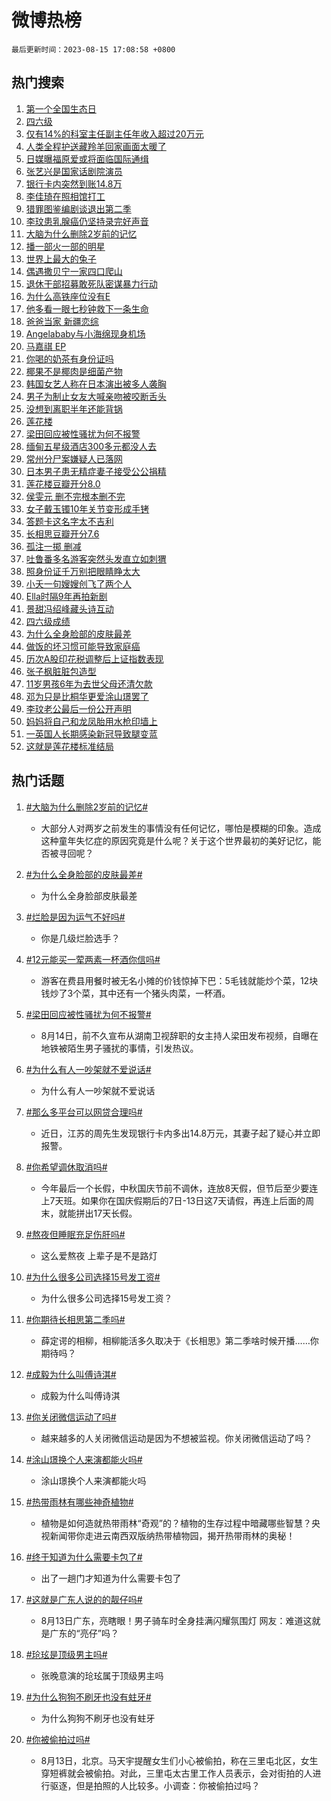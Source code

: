 # 微博热榜

`最后更新时间：2023-08-15 17:08:58 +0800`

## 热门搜索

1. [第一个全国生态日](https://m.weibo.cn/search?containerid=100103type%3D1%26t%3D10%26q%3D%23%E7%AC%AC%E4%B8%80%E4%B8%AA%E5%85%A8%E5%9B%BD%E7%94%9F%E6%80%81%E6%97%A5%23&stream_entry_id=51&isnewpage=1&extparam=seat%3D1%26c_type%3D51%26stream_entry_id%3D51%26pos%3D0%26dgr%3D0%26cate%3D10103%26filter_type%3Drealtimehot%26display_time%3D1692090536%26pre_seqid%3D1692090536756018437205&luicode=10000011&lfid=106003type%253D25%2526t%253D3%2526disable_hot%253D1%2526filter_type%253Drealtimehot)
1. [四六级](https://m.weibo.cn/search?containerid=100103type%3D1%26t%3D10%26q%3D%E5%9B%9B%E5%85%AD%E7%BA%A7&stream_entry_id=31&isnewpage=1&extparam=seat%3D1%26q%3D%25E5%259B%259B%25E5%2585%25AD%25E7%25BA%25A7%26stream_entry_id%3D31%26dgr%3D0%26realpos%3D1%26c_type%3D31%26band_rank%3D1%26filter_type%3Drealtimehot%26flag%3D2%26cate%3D5001%26pos%3D0%26lcate%3D5001%26display_time%3D1692090536%26pre_seqid%3D1692090536756018437205&luicode=10000011&lfid=106003type%253D25%2526t%253D3%2526disable_hot%253D1%2526filter_type%253Drealtimehot)
1. [仅有14%的科室主任副主任年收入超过20万元](https://m.weibo.cn/search?containerid=100103type%3D1%26t%3D10%26q%3D%23%E4%BB%85%E6%9C%8914%25%E7%9A%84%E7%A7%91%E5%AE%A4%E4%B8%BB%E4%BB%BB%E5%89%AF%E4%B8%BB%E4%BB%BB%E5%B9%B4%E6%94%B6%E5%85%A5%E8%B6%85%E8%BF%8720%E4%B8%87%E5%85%83%23&stream_entry_id=31&isnewpage=1&extparam=seat%3D1%26q%3D%2523%25E4%25BB%2585%25E6%259C%258914%2525%25E7%259A%2584%25E7%25A7%2591%25E5%25AE%25A4%25E4%25B8%25BB%25E4%25BB%25BB%25E5%2589%25AF%25E4%25B8%25BB%25E4%25BB%25BB%25E5%25B9%25B4%25E6%2594%25B6%25E5%2585%25A5%25E8%25B6%2585%25E8%25BF%258720%25E4%25B8%2587%25E5%2585%2583%2523%26stream_entry_id%3D31%26dgr%3D0%26realpos%3D2%26c_type%3D31%26band_rank%3D2%26filter_type%3Drealtimehot%26flag%3D1%26cate%3D5001%26pos%3D1%26lcate%3D5001%26display_time%3D1692090536%26pre_seqid%3D1692090536756018437205&luicode=10000011&lfid=106003type%253D25%2526t%253D3%2526disable_hot%253D1%2526filter_type%253Drealtimehot)
1. [人类全程护送藏羚羊回家画面太暖了](https://m.weibo.cn/search?containerid=100103type%3D1%26t%3D10%26q%3D%23%E4%BA%BA%E7%B1%BB%E5%85%A8%E7%A8%8B%E6%8A%A4%E9%80%81%E8%97%8F%E7%BE%9A%E7%BE%8A%E5%9B%9E%E5%AE%B6%E7%94%BB%E9%9D%A2%E5%A4%AA%E6%9A%96%E4%BA%86%23&stream_entry_id=31&isnewpage=1&extparam=seat%3D1%26q%3D%2523%25E4%25BA%25BA%25E7%25B1%25BB%25E5%2585%25A8%25E7%25A8%258B%25E6%258A%25A4%25E9%2580%2581%25E8%2597%258F%25E7%25BE%259A%25E7%25BE%258A%25E5%259B%259E%25E5%25AE%25B6%25E7%2594%25BB%25E9%259D%25A2%25E5%25A4%25AA%25E6%259A%2596%25E4%25BA%2586%2523%26stream_entry_id%3D31%26dgr%3D0%26realpos%3D3%26c_type%3D31%26band_rank%3D3%26filter_type%3Drealtimehot%26flag%3D1%26cate%3D5001%26pos%3D2%26lcate%3D5001%26display_time%3D1692090536%26pre_seqid%3D1692090536756018437205&luicode=10000011&lfid=106003type%253D25%2526t%253D3%2526disable_hot%253D1%2526filter_type%253Drealtimehot)
1. [日媒曝福原爱或将面临国际通缉](https://m.weibo.cn/search?containerid=100103type%3D1%26t%3D10%26q%3D%23%E6%97%A5%E5%AA%92%E6%9B%9D%E7%A6%8F%E5%8E%9F%E7%88%B1%E6%88%96%E5%B0%86%E9%9D%A2%E4%B8%B4%E5%9B%BD%E9%99%85%E9%80%9A%E7%BC%89%23&stream_entry_id=31&isnewpage=1&extparam=seat%3D1%26q%3D%2523%25E6%2597%25A5%25E5%25AA%2592%25E6%259B%259D%25E7%25A6%258F%25E5%258E%259F%25E7%2588%25B1%25E6%2588%2596%25E5%25B0%2586%25E9%259D%25A2%25E4%25B8%25B4%25E5%259B%25BD%25E9%2599%2585%25E9%2580%259A%25E7%25BC%2589%2523%26stream_entry_id%3D31%26dgr%3D0%26realpos%3D4%26c_type%3D31%26band_rank%3D4%26filter_type%3Drealtimehot%26flag%3D1%26cate%3D5001%26pos%3D3%26lcate%3D5001%26display_time%3D1692090536%26pre_seqid%3D1692090536756018437205&luicode=10000011&lfid=106003type%253D25%2526t%253D3%2526disable_hot%253D1%2526filter_type%253Drealtimehot)
1. [张艺兴是国家话剧院演员](https://m.weibo.cn/search?containerid=100103type%3D1%26t%3D10%26q%3D%23%E5%BC%A0%E8%89%BA%E5%85%B4%E6%98%AF%E5%9B%BD%E5%AE%B6%E8%AF%9D%E5%89%A7%E9%99%A2%E6%BC%94%E5%91%98%23&stream_entry_id=31&isnewpage=1&extparam=seat%3D1%26q%3D%2523%25E5%25BC%25A0%25E8%2589%25BA%25E5%2585%25B4%25E6%2598%25AF%25E5%259B%25BD%25E5%25AE%25B6%25E8%25AF%259D%25E5%2589%25A7%25E9%2599%25A2%25E6%25BC%2594%25E5%2591%2598%2523%26stream_entry_id%3D31%26dgr%3D0%26realpos%3D5%26c_type%3D31%26band_rank%3D5%26filter_type%3Drealtimehot%26flag%3D2%26cate%3D5001%26pos%3D4%26lcate%3D5001%26display_time%3D1692090536%26pre_seqid%3D1692090536756018437205&luicode=10000011&lfid=106003type%253D25%2526t%253D3%2526disable_hot%253D1%2526filter_type%253Drealtimehot)
1. [银行卡内突然到账14.8万](https://m.weibo.cn/search?containerid=100103type%3D1%26t%3D10%26q%3D%23%E9%93%B6%E8%A1%8C%E5%8D%A1%E5%86%85%E7%AA%81%E7%84%B6%E5%88%B0%E8%B4%A614.8%E4%B8%87%23&stream_entry_id=31&isnewpage=1&extparam=seat%3D1%26q%3D%2523%25E9%2593%25B6%25E8%25A1%258C%25E5%258D%25A1%25E5%2586%2585%25E7%25AA%2581%25E7%2584%25B6%25E5%2588%25B0%25E8%25B4%25A614.8%25E4%25B8%2587%2523%26stream_entry_id%3D31%26dgr%3D0%26realpos%3D6%26c_type%3D31%26band_rank%3D6%26filter_type%3Drealtimehot%26flag%3D2%26cate%3D5001%26pos%3D5%26lcate%3D5001%26display_time%3D1692090536%26pre_seqid%3D1692090536756018437205&luicode=10000011&lfid=106003type%253D25%2526t%253D3%2526disable_hot%253D1%2526filter_type%253Drealtimehot)
1. [李佳琦在照相馆打工](https://m.weibo.cn/search?containerid=100103type%3D1%26t%3D10%26q%3D%23%E6%9D%8E%E4%BD%B3%E7%90%A6%E5%9C%A8%E7%85%A7%E7%9B%B8%E9%A6%86%E6%89%93%E5%B7%A5%23&stream_entry_id=31&isnewpage=1&extparam=seat%3D1%26q%3D%2523%25E6%259D%258E%25E4%25BD%25B3%25E7%2590%25A6%25E5%259C%25A8%25E7%2585%25A7%25E7%259B%25B8%25E9%25A6%2586%25E6%2589%2593%25E5%25B7%25A5%2523%26dgr%3D0%26adid%3D199489%26band_rank%3D7%26filter_type%3Drealtimehot%26topic_ad%3D1%26is_ad_pos%3D1%26stream_entry_id%3D31%26pos%3D6%26lcate%3D5001%26cate%3D5001%26c_type%3D31%26display_time%3D1692090536%26pre_seqid%3D1692090536756018437205&luicode=10000011&lfid=106003type%253D25%2526t%253D3%2526disable_hot%253D1%2526filter_type%253Drealtimehot)
1. [猎罪图鉴编剧谈退出第二季](https://m.weibo.cn/search?containerid=100103type%3D1%26t%3D10%26q%3D%23%E7%8C%8E%E7%BD%AA%E5%9B%BE%E9%89%B4%E7%BC%96%E5%89%A7%E8%B0%88%E9%80%80%E5%87%BA%E7%AC%AC%E4%BA%8C%E5%AD%A3%23&stream_entry_id=31&isnewpage=1&extparam=seat%3D1%26q%3D%2523%25E7%258C%258E%25E7%25BD%25AA%25E5%259B%25BE%25E9%2589%25B4%25E7%25BC%2596%25E5%2589%25A7%25E8%25B0%2588%25E9%2580%2580%25E5%2587%25BA%25E7%25AC%25AC%25E4%25BA%258C%25E5%25AD%25A3%2523%26stream_entry_id%3D31%26dgr%3D0%26realpos%3D7%26c_type%3D31%26band_rank%3D7%26filter_type%3Drealtimehot%26flag%3D1%26cate%3D5001%26pos%3D7%26lcate%3D5001%26display_time%3D1692090536%26pre_seqid%3D1692090536756018437205&luicode=10000011&lfid=106003type%253D25%2526t%253D3%2526disable_hot%253D1%2526filter_type%253Drealtimehot)
1. [李玟患乳腺癌仍坚持录完好声音](https://m.weibo.cn/search?containerid=100103type%3D1%26t%3D10%26q%3D%23%E6%9D%8E%E7%8E%9F%E6%82%A3%E4%B9%B3%E8%85%BA%E7%99%8C%E4%BB%8D%E5%9D%9A%E6%8C%81%E5%BD%95%E5%AE%8C%E5%A5%BD%E5%A3%B0%E9%9F%B3%23&stream_entry_id=31&isnewpage=1&extparam=seat%3D1%26q%3D%2523%25E6%259D%258E%25E7%258E%259F%25E6%2582%25A3%25E4%25B9%25B3%25E8%2585%25BA%25E7%2599%258C%25E4%25BB%258D%25E5%259D%259A%25E6%258C%2581%25E5%25BD%2595%25E5%25AE%258C%25E5%25A5%25BD%25E5%25A3%25B0%25E9%259F%25B3%2523%26stream_entry_id%3D31%26dgr%3D0%26realpos%3D8%26c_type%3D31%26band_rank%3D8%26filter_type%3Drealtimehot%26flag%3D2%26cate%3D5001%26pos%3D8%26lcate%3D5001%26display_time%3D1692090536%26pre_seqid%3D1692090536756018437205&luicode=10000011&lfid=106003type%253D25%2526t%253D3%2526disable_hot%253D1%2526filter_type%253Drealtimehot)
1. [大脑为什么删除2岁前的记忆](https://m.weibo.cn/search?containerid=100103type%3D1%26t%3D10%26q%3D%23%E5%A4%A7%E8%84%91%E4%B8%BA%E4%BB%80%E4%B9%88%E5%88%A0%E9%99%A42%E5%B2%81%E5%89%8D%E7%9A%84%E8%AE%B0%E5%BF%86%23&stream_entry_id=31&isnewpage=1&extparam=seat%3D1%26q%3D%2523%25E5%25A4%25A7%25E8%2584%2591%25E4%25B8%25BA%25E4%25BB%2580%25E4%25B9%2588%25E5%2588%25A0%25E9%2599%25A42%25E5%25B2%2581%25E5%2589%258D%25E7%259A%2584%25E8%25AE%25B0%25E5%25BF%2586%2523%26stream_entry_id%3D31%26dgr%3D0%26realpos%3D9%26c_type%3D31%26band_rank%3D9%26filter_type%3Drealtimehot%26flag%3D16%26cate%3D5001%26pos%3D9%26lcate%3D5001%26display_time%3D1692090536%26pre_seqid%3D1692090536756018437205&luicode=10000011&lfid=106003type%253D25%2526t%253D3%2526disable_hot%253D1%2526filter_type%253Drealtimehot)
1. [播一部火一部的明星](https://m.weibo.cn/search?containerid=100103type%3D1%26t%3D10%26q%3D%23%E6%92%AD%E4%B8%80%E9%83%A8%E7%81%AB%E4%B8%80%E9%83%A8%E7%9A%84%E6%98%8E%E6%98%9F%23&stream_entry_id=31&isnewpage=1&extparam=seat%3D1%26q%3D%2523%25E6%2592%25AD%25E4%25B8%2580%25E9%2583%25A8%25E7%2581%25AB%25E4%25B8%2580%25E9%2583%25A8%25E7%259A%2584%25E6%2598%258E%25E6%2598%259F%2523%26stream_entry_id%3D31%26dgr%3D0%26realpos%3D10%26c_type%3D31%26band_rank%3D10%26filter_type%3Drealtimehot%26flag%3D0%26cate%3D5001%26pos%3D10%26lcate%3D5001%26display_time%3D1692090536%26pre_seqid%3D1692090536756018437205&luicode=10000011&lfid=106003type%253D25%2526t%253D3%2526disable_hot%253D1%2526filter_type%253Drealtimehot)
1. [世界上最大的兔子](https://m.weibo.cn/search?containerid=100103type%3D1%26t%3D10%26q%3D%E4%B8%96%E7%95%8C%E4%B8%8A%E6%9C%80%E5%A4%A7%E7%9A%84%E5%85%94%E5%AD%90&stream_entry_id=31&isnewpage=1&extparam=seat%3D1%26q%3D%25E4%25B8%2596%25E7%2595%258C%25E4%25B8%258A%25E6%259C%2580%25E5%25A4%25A7%25E7%259A%2584%25E5%2585%2594%25E5%25AD%2590%26stream_entry_id%3D31%26dgr%3D0%26realpos%3D11%26c_type%3D31%26band_rank%3D11%26filter_type%3Drealtimehot%26flag%3D0%26cate%3D5001%26pos%3D11%26lcate%3D5001%26display_time%3D1692090536%26pre_seqid%3D1692090536756018437205&luicode=10000011&lfid=106003type%253D25%2526t%253D3%2526disable_hot%253D1%2526filter_type%253Drealtimehot)
1. [偶遇撒贝宁一家四口爬山](https://m.weibo.cn/search?containerid=100103type%3D1%26t%3D10%26q%3D%23%E5%81%B6%E9%81%87%E6%92%92%E8%B4%9D%E5%AE%81%E4%B8%80%E5%AE%B6%E5%9B%9B%E5%8F%A3%E7%88%AC%E5%B1%B1%23&stream_entry_id=31&isnewpage=1&extparam=seat%3D1%26q%3D%2523%25E5%2581%25B6%25E9%2581%2587%25E6%2592%2592%25E8%25B4%259D%25E5%25AE%2581%25E4%25B8%2580%25E5%25AE%25B6%25E5%259B%259B%25E5%258F%25A3%25E7%2588%25AC%25E5%25B1%25B1%2523%26stream_entry_id%3D31%26dgr%3D0%26realpos%3D12%26c_type%3D31%26band_rank%3D12%26filter_type%3Drealtimehot%26flag%3D1%26cate%3D5001%26pos%3D12%26lcate%3D5001%26display_time%3D1692090536%26pre_seqid%3D1692090536756018437205&luicode=10000011&lfid=106003type%253D25%2526t%253D3%2526disable_hot%253D1%2526filter_type%253Drealtimehot)
1. [退休干部招募敢死队密谋暴力行动](https://m.weibo.cn/search?containerid=100103type%3D1%26t%3D10%26q%3D%23%E9%80%80%E4%BC%91%E5%B9%B2%E9%83%A8%E6%8B%9B%E5%8B%9F%E6%95%A2%E6%AD%BB%E9%98%9F%E5%AF%86%E8%B0%8B%E6%9A%B4%E5%8A%9B%E8%A1%8C%E5%8A%A8%23&stream_entry_id=31&isnewpage=1&extparam=seat%3D1%26q%3D%2523%25E9%2580%2580%25E4%25BC%2591%25E5%25B9%25B2%25E9%2583%25A8%25E6%258B%259B%25E5%258B%259F%25E6%2595%25A2%25E6%25AD%25BB%25E9%2598%259F%25E5%25AF%2586%25E8%25B0%258B%25E6%259A%25B4%25E5%258A%259B%25E8%25A1%258C%25E5%258A%25A8%2523%26stream_entry_id%3D31%26dgr%3D0%26realpos%3D13%26c_type%3D31%26band_rank%3D13%26filter_type%3Drealtimehot%26flag%3D0%26cate%3D5001%26pos%3D13%26lcate%3D5001%26display_time%3D1692090536%26pre_seqid%3D1692090536756018437205&luicode=10000011&lfid=106003type%253D25%2526t%253D3%2526disable_hot%253D1%2526filter_type%253Drealtimehot)
1. [为什么高铁座位没有E](https://m.weibo.cn/search?containerid=100103type%3D1%26t%3D10%26q%3D%23%E4%B8%BA%E4%BB%80%E4%B9%88%E9%AB%98%E9%93%81%E5%BA%A7%E4%BD%8D%E6%B2%A1%E6%9C%89E%23&stream_entry_id=31&isnewpage=1&extparam=seat%3D1%26q%3D%2523%25E4%25B8%25BA%25E4%25BB%2580%25E4%25B9%2588%25E9%25AB%2598%25E9%2593%2581%25E5%25BA%25A7%25E4%25BD%258D%25E6%25B2%25A1%25E6%259C%2589E%2523%26stream_entry_id%3D31%26dgr%3D0%26realpos%3D14%26c_type%3D31%26band_rank%3D14%26filter_type%3Drealtimehot%26flag%3D0%26cate%3D5001%26pos%3D14%26lcate%3D5001%26display_time%3D1692090536%26pre_seqid%3D1692090536756018437205&luicode=10000011&lfid=106003type%253D25%2526t%253D3%2526disable_hot%253D1%2526filter_type%253Drealtimehot)
1. [他多看一眼七秒钟救下一条生命](https://m.weibo.cn/search?containerid=100103type%3D1%26t%3D10%26q%3D%23%E4%BB%96%E5%A4%9A%E7%9C%8B%E4%B8%80%E7%9C%BC%E4%B8%83%E7%A7%92%E9%92%9F%E6%95%91%E4%B8%8B%E4%B8%80%E6%9D%A1%E7%94%9F%E5%91%BD%23&stream_entry_id=31&isnewpage=1&extparam=seat%3D1%26q%3D%2523%25E4%25BB%2596%25E5%25A4%259A%25E7%259C%258B%25E4%25B8%2580%25E7%259C%25BC%25E4%25B8%2583%25E7%25A7%2592%25E9%2592%259F%25E6%2595%2591%25E4%25B8%258B%25E4%25B8%2580%25E6%259D%25A1%25E7%2594%259F%25E5%2591%25BD%2523%26stream_entry_id%3D31%26dgr%3D0%26realpos%3D15%26c_type%3D31%26band_rank%3D15%26filter_type%3Drealtimehot%26flag%3D0%26cate%3D5001%26pos%3D15%26adid%3D199558%26lcate%3D5001%26display_time%3D1692090536%26pre_seqid%3D1692090536756018437205&luicode=10000011&lfid=106003type%253D25%2526t%253D3%2526disable_hot%253D1%2526filter_type%253Drealtimehot)
1. [爸爸当家 新疆恋综](https://m.weibo.cn/search?containerid=100103type%3D1%26t%3D10%26q%3D%E7%88%B8%E7%88%B8%E5%BD%93%E5%AE%B6+%E6%96%B0%E7%96%86%E6%81%8B%E7%BB%BC&stream_entry_id=31&isnewpage=1&extparam=seat%3D1%26q%3D%25E7%2588%25B8%25E7%2588%25B8%25E5%25BD%2593%25E5%25AE%25B6%2520%25E6%2596%25B0%25E7%2596%2586%25E6%2581%258B%25E7%25BB%25BC%26stream_entry_id%3D31%26dgr%3D0%26realpos%3D16%26c_type%3D31%26band_rank%3D16%26filter_type%3Drealtimehot%26flag%3D1%26cate%3D5001%26pos%3D16%26lcate%3D5001%26display_time%3D1692090536%26pre_seqid%3D1692090536756018437205&luicode=10000011&lfid=106003type%253D25%2526t%253D3%2526disable_hot%253D1%2526filter_type%253Drealtimehot)
1. [Angelababy与小海绵现身机场](https://m.weibo.cn/search?containerid=100103type%3D1%26t%3D10%26q%3D%23Angelababy%E4%B8%8E%E5%B0%8F%E6%B5%B7%E7%BB%B5%E7%8E%B0%E8%BA%AB%E6%9C%BA%E5%9C%BA%23&stream_entry_id=31&isnewpage=1&extparam=seat%3D1%26q%3D%2523Angelababy%25E4%25B8%258E%25E5%25B0%258F%25E6%25B5%25B7%25E7%25BB%25B5%25E7%258E%25B0%25E8%25BA%25AB%25E6%259C%25BA%25E5%259C%25BA%2523%26stream_entry_id%3D31%26dgr%3D0%26realpos%3D17%26c_type%3D31%26band_rank%3D17%26filter_type%3Drealtimehot%26flag%3D0%26cate%3D5001%26pos%3D17%26lcate%3D5001%26display_time%3D1692090536%26pre_seqid%3D1692090536756018437205&luicode=10000011&lfid=106003type%253D25%2526t%253D3%2526disable_hot%253D1%2526filter_type%253Drealtimehot)
1. [马嘉祺 EP](https://m.weibo.cn/search?containerid=100103type%3D1%26t%3D10%26q%3D%E9%A9%AC%E5%98%89%E7%A5%BA+EP&stream_entry_id=31&isnewpage=1&extparam=seat%3D1%26q%3D%25E9%25A9%25AC%25E5%2598%2589%25E7%25A5%25BA%2520EP%26stream_entry_id%3D31%26dgr%3D0%26realpos%3D18%26c_type%3D31%26band_rank%3D18%26filter_type%3Drealtimehot%26flag%3D1%26cate%3D5001%26pos%3D18%26lcate%3D5001%26display_time%3D1692090536%26pre_seqid%3D1692090536756018437205&luicode=10000011&lfid=106003type%253D25%2526t%253D3%2526disable_hot%253D1%2526filter_type%253Drealtimehot)
1. [你喝的奶茶有身份证吗](https://m.weibo.cn/search?containerid=100103type%3D1%26t%3D10%26q%3D%23%E4%BD%A0%E5%96%9D%E7%9A%84%E5%A5%B6%E8%8C%B6%E6%9C%89%E8%BA%AB%E4%BB%BD%E8%AF%81%E5%90%97%23&stream_entry_id=31&isnewpage=1&extparam=seat%3D1%26q%3D%2523%25E4%25BD%25A0%25E5%2596%259D%25E7%259A%2584%25E5%25A5%25B6%25E8%258C%25B6%25E6%259C%2589%25E8%25BA%25AB%25E4%25BB%25BD%25E8%25AF%2581%25E5%2590%2597%2523%26stream_entry_id%3D31%26dgr%3D0%26realpos%3D19%26c_type%3D31%26band_rank%3D19%26filter_type%3Drealtimehot%26flag%3D0%26cate%3D5001%26pos%3D19%26adid%3D199514%26lcate%3D5001%26display_time%3D1692090536%26pre_seqid%3D1692090536756018437205&luicode=10000011&lfid=106003type%253D25%2526t%253D3%2526disable_hot%253D1%2526filter_type%253Drealtimehot)
1. [椰果不是椰肉是细菌产物](https://m.weibo.cn/search?containerid=100103type%3D1%26t%3D10%26q%3D%23%E6%A4%B0%E6%9E%9C%E4%B8%8D%E6%98%AF%E6%A4%B0%E8%82%89%E6%98%AF%E7%BB%86%E8%8F%8C%E4%BA%A7%E7%89%A9%23&stream_entry_id=31&isnewpage=1&extparam=seat%3D1%26q%3D%2523%25E6%25A4%25B0%25E6%259E%259C%25E4%25B8%258D%25E6%2598%25AF%25E6%25A4%25B0%25E8%2582%2589%25E6%2598%25AF%25E7%25BB%2586%25E8%258F%258C%25E4%25BA%25A7%25E7%2589%25A9%2523%26stream_entry_id%3D31%26dgr%3D0%26realpos%3D20%26c_type%3D31%26band_rank%3D20%26filter_type%3Drealtimehot%26flag%3D1%26cate%3D5001%26pos%3D20%26lcate%3D5001%26display_time%3D1692090536%26pre_seqid%3D1692090536756018437205&luicode=10000011&lfid=106003type%253D25%2526t%253D3%2526disable_hot%253D1%2526filter_type%253Drealtimehot)
1. [韩国女艺人称在日本演出被多人袭胸](https://m.weibo.cn/search?containerid=100103type%3D1%26t%3D10%26q%3D%23%E9%9F%A9%E5%9B%BD%E5%A5%B3%E8%89%BA%E4%BA%BA%E7%A7%B0%E5%9C%A8%E6%97%A5%E6%9C%AC%E6%BC%94%E5%87%BA%E8%A2%AB%E5%A4%9A%E4%BA%BA%E8%A2%AD%E8%83%B8%23&stream_entry_id=31&isnewpage=1&extparam=seat%3D1%26q%3D%2523%25E9%259F%25A9%25E5%259B%25BD%25E5%25A5%25B3%25E8%2589%25BA%25E4%25BA%25BA%25E7%25A7%25B0%25E5%259C%25A8%25E6%2597%25A5%25E6%259C%25AC%25E6%25BC%2594%25E5%2587%25BA%25E8%25A2%25AB%25E5%25A4%259A%25E4%25BA%25BA%25E8%25A2%25AD%25E8%2583%25B8%2523%26stream_entry_id%3D31%26dgr%3D0%26realpos%3D21%26c_type%3D31%26band_rank%3D21%26filter_type%3Drealtimehot%26flag%3D0%26cate%3D5001%26pos%3D21%26lcate%3D5001%26display_time%3D1692090536%26pre_seqid%3D1692090536756018437205&luicode=10000011&lfid=106003type%253D25%2526t%253D3%2526disable_hot%253D1%2526filter_type%253Drealtimehot)
1. [男子为制止女友大喊亲吻被咬断舌头](https://m.weibo.cn/search?containerid=100103type%3D1%26t%3D10%26q%3D%23%E7%94%B7%E5%AD%90%E4%B8%BA%E5%88%B6%E6%AD%A2%E5%A5%B3%E5%8F%8B%E5%A4%A7%E5%96%8A%E4%BA%B2%E5%90%BB%E8%A2%AB%E5%92%AC%E6%96%AD%E8%88%8C%E5%A4%B4%23&stream_entry_id=31&isnewpage=1&extparam=seat%3D1%26q%3D%2523%25E7%2594%25B7%25E5%25AD%2590%25E4%25B8%25BA%25E5%2588%25B6%25E6%25AD%25A2%25E5%25A5%25B3%25E5%258F%258B%25E5%25A4%25A7%25E5%2596%258A%25E4%25BA%25B2%25E5%2590%25BB%25E8%25A2%25AB%25E5%2592%25AC%25E6%2596%25AD%25E8%2588%258C%25E5%25A4%25B4%2523%26stream_entry_id%3D31%26dgr%3D0%26realpos%3D22%26c_type%3D31%26band_rank%3D22%26filter_type%3Drealtimehot%26flag%3D1%26cate%3D5001%26pos%3D22%26lcate%3D5001%26display_time%3D1692090536%26pre_seqid%3D1692090536756018437205&luicode=10000011&lfid=106003type%253D25%2526t%253D3%2526disable_hot%253D1%2526filter_type%253Drealtimehot)
1. [没想到离职半年还能背锅](https://m.weibo.cn/search?containerid=100103type%3D1%26t%3D10%26q%3D%23%E6%B2%A1%E6%83%B3%E5%88%B0%E7%A6%BB%E8%81%8C%E5%8D%8A%E5%B9%B4%E8%BF%98%E8%83%BD%E8%83%8C%E9%94%85%23&stream_entry_id=31&isnewpage=1&extparam=seat%3D1%26q%3D%2523%25E6%25B2%25A1%25E6%2583%25B3%25E5%2588%25B0%25E7%25A6%25BB%25E8%2581%258C%25E5%258D%258A%25E5%25B9%25B4%25E8%25BF%2598%25E8%2583%25BD%25E8%2583%258C%25E9%2594%2585%2523%26stream_entry_id%3D31%26dgr%3D0%26realpos%3D23%26c_type%3D31%26band_rank%3D23%26filter_type%3Drealtimehot%26flag%3D1%26cate%3D5001%26pos%3D23%26lcate%3D5001%26display_time%3D1692090536%26pre_seqid%3D1692090536756018437205&luicode=10000011&lfid=106003type%253D25%2526t%253D3%2526disable_hot%253D1%2526filter_type%253Drealtimehot)
1. [莲花楼](https://m.weibo.cn/search?containerid=100103type%3D1%26t%3D10%26q%3D%E8%8E%B2%E8%8A%B1%E6%A5%BC&stream_entry_id=31&isnewpage=1&extparam=seat%3D1%26q%3D%25E8%258E%25B2%25E8%258A%25B1%25E6%25A5%25BC%26stream_entry_id%3D31%26dgr%3D0%26realpos%3D24%26c_type%3D31%26band_rank%3D24%26filter_type%3Drealtimehot%26flag%3D1%26cate%3D5001%26pos%3D24%26lcate%3D5001%26display_time%3D1692090536%26pre_seqid%3D1692090536756018437205&luicode=10000011&lfid=106003type%253D25%2526t%253D3%2526disable_hot%253D1%2526filter_type%253Drealtimehot)
1. [梁田回应被性骚扰为何不报警](https://m.weibo.cn/search?containerid=100103type%3D1%26t%3D10%26q%3D%23%E6%A2%81%E7%94%B0%E5%9B%9E%E5%BA%94%E8%A2%AB%E6%80%A7%E9%AA%9A%E6%89%B0%E4%B8%BA%E4%BD%95%E4%B8%8D%E6%8A%A5%E8%AD%A6%23&stream_entry_id=31&isnewpage=1&extparam=seat%3D1%26q%3D%2523%25E6%25A2%2581%25E7%2594%25B0%25E5%259B%259E%25E5%25BA%2594%25E8%25A2%25AB%25E6%2580%25A7%25E9%25AA%259A%25E6%2589%25B0%25E4%25B8%25BA%25E4%25BD%2595%25E4%25B8%258D%25E6%258A%25A5%25E8%25AD%25A6%2523%26stream_entry_id%3D31%26dgr%3D0%26realpos%3D25%26c_type%3D31%26band_rank%3D25%26filter_type%3Drealtimehot%26flag%3D1%26cate%3D5001%26pos%3D25%26lcate%3D5001%26display_time%3D1692090536%26pre_seqid%3D1692090536756018437205&luicode=10000011&lfid=106003type%253D25%2526t%253D3%2526disable_hot%253D1%2526filter_type%253Drealtimehot)
1. [缅甸五星级酒店300多元都没人去](https://m.weibo.cn/search?containerid=100103type%3D1%26t%3D10%26q%3D%23%E7%BC%85%E7%94%B8%E4%BA%94%E6%98%9F%E7%BA%A7%E9%85%92%E5%BA%97300%E5%A4%9A%E5%85%83%E9%83%BD%E6%B2%A1%E4%BA%BA%E5%8E%BB%23&stream_entry_id=31&isnewpage=1&extparam=seat%3D1%26q%3D%2523%25E7%25BC%2585%25E7%2594%25B8%25E4%25BA%2594%25E6%2598%259F%25E7%25BA%25A7%25E9%2585%2592%25E5%25BA%2597300%25E5%25A4%259A%25E5%2585%2583%25E9%2583%25BD%25E6%25B2%25A1%25E4%25BA%25BA%25E5%258E%25BB%2523%26stream_entry_id%3D31%26dgr%3D0%26realpos%3D26%26c_type%3D31%26band_rank%3D26%26filter_type%3Drealtimehot%26flag%3D0%26cate%3D5001%26pos%3D26%26lcate%3D5001%26display_time%3D1692090536%26pre_seqid%3D1692090536756018437205&luicode=10000011&lfid=106003type%253D25%2526t%253D3%2526disable_hot%253D1%2526filter_type%253Drealtimehot)
1. [常州分尸案嫌疑人已落网](https://m.weibo.cn/search?containerid=100103type%3D1%26t%3D10%26q%3D%23%E5%B8%B8%E5%B7%9E%E5%88%86%E5%B0%B8%E6%A1%88%E5%AB%8C%E7%96%91%E4%BA%BA%E5%B7%B2%E8%90%BD%E7%BD%91%23&stream_entry_id=31&isnewpage=1&extparam=seat%3D1%26q%3D%2523%25E5%25B8%25B8%25E5%25B7%259E%25E5%2588%2586%25E5%25B0%25B8%25E6%25A1%2588%25E5%25AB%258C%25E7%2596%2591%25E4%25BA%25BA%25E5%25B7%25B2%25E8%2590%25BD%25E7%25BD%2591%2523%26stream_entry_id%3D31%26dgr%3D0%26realpos%3D27%26c_type%3D31%26band_rank%3D27%26filter_type%3Drealtimehot%26flag%3D0%26cate%3D5001%26pos%3D27%26lcate%3D5001%26display_time%3D1692090536%26pre_seqid%3D1692090536756018437205&luicode=10000011&lfid=106003type%253D25%2526t%253D3%2526disable_hot%253D1%2526filter_type%253Drealtimehot)
1. [日本男子患无精症妻子接受公公捐精](https://m.weibo.cn/search?containerid=100103type%3D1%26t%3D10%26q%3D%23%E6%97%A5%E6%9C%AC%E7%94%B7%E5%AD%90%E6%82%A3%E6%97%A0%E7%B2%BE%E7%97%87%E5%A6%BB%E5%AD%90%E6%8E%A5%E5%8F%97%E5%85%AC%E5%85%AC%E6%8D%90%E7%B2%BE%23&stream_entry_id=31&isnewpage=1&extparam=seat%3D1%26q%3D%2523%25E6%2597%25A5%25E6%259C%25AC%25E7%2594%25B7%25E5%25AD%2590%25E6%2582%25A3%25E6%2597%25A0%25E7%25B2%25BE%25E7%2597%2587%25E5%25A6%25BB%25E5%25AD%2590%25E6%258E%25A5%25E5%258F%2597%25E5%2585%25AC%25E5%2585%25AC%25E6%258D%2590%25E7%25B2%25BE%2523%26stream_entry_id%3D31%26dgr%3D0%26realpos%3D28%26c_type%3D31%26band_rank%3D28%26filter_type%3Drealtimehot%26flag%3D0%26cate%3D5001%26pos%3D28%26lcate%3D5001%26display_time%3D1692090536%26pre_seqid%3D1692090536756018437205&luicode=10000011&lfid=106003type%253D25%2526t%253D3%2526disable_hot%253D1%2526filter_type%253Drealtimehot)
1. [莲花楼豆瓣开分8.0](https://m.weibo.cn/search?containerid=100103type%3D1%26t%3D10%26q%3D%23%E8%8E%B2%E8%8A%B1%E6%A5%BC%E8%B1%86%E7%93%A3%E5%BC%80%E5%88%868.0%23&stream_entry_id=31&isnewpage=1&extparam=seat%3D1%26q%3D%2523%25E8%258E%25B2%25E8%258A%25B1%25E6%25A5%25BC%25E8%25B1%2586%25E7%2593%25A3%25E5%25BC%2580%25E5%2588%25868.0%2523%26stream_entry_id%3D31%26dgr%3D0%26realpos%3D29%26c_type%3D31%26band_rank%3D29%26filter_type%3Drealtimehot%26flag%3D1%26cate%3D5001%26pos%3D29%26lcate%3D5001%26display_time%3D1692090536%26pre_seqid%3D1692090536756018437205&luicode=10000011&lfid=106003type%253D25%2526t%253D3%2526disable_hot%253D1%2526filter_type%253Drealtimehot)
1. [侯雯元 删不完根本删不完](https://m.weibo.cn/search?containerid=100103type%3D1%26t%3D10%26q%3D%E4%BE%AF%E9%9B%AF%E5%85%83+%E5%88%A0%E4%B8%8D%E5%AE%8C%E6%A0%B9%E6%9C%AC%E5%88%A0%E4%B8%8D%E5%AE%8C&stream_entry_id=31&isnewpage=1&extparam=seat%3D1%26q%3D%25E4%25BE%25AF%25E9%259B%25AF%25E5%2585%2583%2520%25E5%2588%25A0%25E4%25B8%258D%25E5%25AE%258C%25E6%25A0%25B9%25E6%259C%25AC%25E5%2588%25A0%25E4%25B8%258D%25E5%25AE%258C%26stream_entry_id%3D31%26dgr%3D0%26realpos%3D30%26c_type%3D31%26band_rank%3D30%26filter_type%3Drealtimehot%26flag%3D0%26cate%3D5001%26pos%3D30%26lcate%3D5001%26display_time%3D1692090536%26pre_seqid%3D1692090536756018437205&luicode=10000011&lfid=106003type%253D25%2526t%253D3%2526disable_hot%253D1%2526filter_type%253Drealtimehot)
1. [女子戴玉镯10年关节变形成手铐](https://m.weibo.cn/search?containerid=100103type%3D1%26t%3D10%26q%3D%23%E5%A5%B3%E5%AD%90%E6%88%B4%E7%8E%89%E9%95%AF10%E5%B9%B4%E5%85%B3%E8%8A%82%E5%8F%98%E5%BD%A2%E6%88%90%E6%89%8B%E9%93%90%23&stream_entry_id=31&isnewpage=1&extparam=seat%3D1%26q%3D%2523%25E5%25A5%25B3%25E5%25AD%2590%25E6%2588%25B4%25E7%258E%2589%25E9%2595%25AF10%25E5%25B9%25B4%25E5%2585%25B3%25E8%258A%2582%25E5%258F%2598%25E5%25BD%25A2%25E6%2588%2590%25E6%2589%258B%25E9%2593%2590%2523%26stream_entry_id%3D31%26dgr%3D0%26realpos%3D31%26c_type%3D31%26band_rank%3D31%26filter_type%3Drealtimehot%26flag%3D1%26cate%3D5001%26pos%3D31%26lcate%3D5001%26display_time%3D1692090536%26pre_seqid%3D1692090536756018437205&luicode=10000011&lfid=106003type%253D25%2526t%253D3%2526disable_hot%253D1%2526filter_type%253Drealtimehot)
1. [答题卡这名字太不吉利](https://m.weibo.cn/search?containerid=100103type%3D1%26t%3D10%26q%3D%E7%AD%94%E9%A2%98%E5%8D%A1%E8%BF%99%E5%90%8D%E5%AD%97%E5%A4%AA%E4%B8%8D%E5%90%89%E5%88%A9&stream_entry_id=31&isnewpage=1&extparam=seat%3D1%26q%3D%25E7%25AD%2594%25E9%25A2%2598%25E5%258D%25A1%25E8%25BF%2599%25E5%2590%258D%25E5%25AD%2597%25E5%25A4%25AA%25E4%25B8%258D%25E5%2590%2589%25E5%2588%25A9%26stream_entry_id%3D31%26dgr%3D0%26realpos%3D32%26c_type%3D31%26band_rank%3D32%26filter_type%3Drealtimehot%26flag%3D1%26cate%3D5001%26pos%3D32%26lcate%3D5001%26display_time%3D1692090536%26pre_seqid%3D1692090536756018437205&luicode=10000011&lfid=106003type%253D25%2526t%253D3%2526disable_hot%253D1%2526filter_type%253Drealtimehot)
1. [长相思豆瓣开分7.6](https://m.weibo.cn/search?containerid=100103type%3D1%26t%3D10%26q%3D%23%E9%95%BF%E7%9B%B8%E6%80%9D%E8%B1%86%E7%93%A3%E5%BC%80%E5%88%867.6%23&stream_entry_id=31&isnewpage=1&extparam=seat%3D1%26q%3D%2523%25E9%2595%25BF%25E7%259B%25B8%25E6%2580%259D%25E8%25B1%2586%25E7%2593%25A3%25E5%25BC%2580%25E5%2588%25867.6%2523%26stream_entry_id%3D31%26dgr%3D0%26realpos%3D33%26c_type%3D31%26band_rank%3D33%26filter_type%3Drealtimehot%26flag%3D1%26cate%3D5001%26pos%3D33%26lcate%3D5001%26display_time%3D1692090536%26pre_seqid%3D1692090536756018437205&luicode=10000011&lfid=106003type%253D25%2526t%253D3%2526disable_hot%253D1%2526filter_type%253Drealtimehot)
1. [孤注一掷 删减](https://m.weibo.cn/search?containerid=100103type%3D1%26t%3D10%26q%3D%E5%AD%A4%E6%B3%A8%E4%B8%80%E6%8E%B7+%E5%88%A0%E5%87%8F&stream_entry_id=31&isnewpage=1&extparam=seat%3D1%26q%3D%25E5%25AD%25A4%25E6%25B3%25A8%25E4%25B8%2580%25E6%258E%25B7%2520%25E5%2588%25A0%25E5%2587%258F%26stream_entry_id%3D31%26dgr%3D0%26realpos%3D34%26c_type%3D31%26band_rank%3D34%26filter_type%3Drealtimehot%26flag%3D1%26cate%3D5001%26pos%3D34%26lcate%3D5001%26display_time%3D1692090536%26pre_seqid%3D1692090536756018437205&luicode=10000011&lfid=106003type%253D25%2526t%253D3%2526disable_hot%253D1%2526filter_type%253Drealtimehot)
1. [吐鲁番多名游客突然头发直立如刺猬](https://m.weibo.cn/search?containerid=100103type%3D1%26t%3D10%26q%3D%23%E5%90%90%E9%B2%81%E7%95%AA%E5%A4%9A%E5%90%8D%E6%B8%B8%E5%AE%A2%E7%AA%81%E7%84%B6%E5%A4%B4%E5%8F%91%E7%9B%B4%E7%AB%8B%E5%A6%82%E5%88%BA%E7%8C%AC%23&stream_entry_id=31&isnewpage=1&extparam=seat%3D1%26q%3D%2523%25E5%2590%2590%25E9%25B2%2581%25E7%2595%25AA%25E5%25A4%259A%25E5%2590%258D%25E6%25B8%25B8%25E5%25AE%25A2%25E7%25AA%2581%25E7%2584%25B6%25E5%25A4%25B4%25E5%258F%2591%25E7%259B%25B4%25E7%25AB%258B%25E5%25A6%2582%25E5%2588%25BA%25E7%258C%25AC%2523%26stream_entry_id%3D31%26dgr%3D0%26realpos%3D35%26c_type%3D31%26band_rank%3D35%26filter_type%3Drealtimehot%26flag%3D1%26cate%3D5001%26pos%3D35%26lcate%3D5001%26display_time%3D1692090536%26pre_seqid%3D1692090536756018437205&luicode=10000011&lfid=106003type%253D25%2526t%253D3%2526disable_hot%253D1%2526filter_type%253Drealtimehot)
1. [照身份证千万别把眼睛睁太大](https://m.weibo.cn/search?containerid=100103type%3D1%26t%3D10%26q%3D%23%E7%85%A7%E8%BA%AB%E4%BB%BD%E8%AF%81%E5%8D%83%E4%B8%87%E5%88%AB%E6%8A%8A%E7%9C%BC%E7%9D%9B%E7%9D%81%E5%A4%AA%E5%A4%A7%23&stream_entry_id=31&isnewpage=1&extparam=seat%3D1%26q%3D%2523%25E7%2585%25A7%25E8%25BA%25AB%25E4%25BB%25BD%25E8%25AF%2581%25E5%258D%2583%25E4%25B8%2587%25E5%2588%25AB%25E6%258A%258A%25E7%259C%25BC%25E7%259D%259B%25E7%259D%2581%25E5%25A4%25AA%25E5%25A4%25A7%2523%26stream_entry_id%3D31%26dgr%3D0%26realpos%3D36%26c_type%3D31%26band_rank%3D36%26filter_type%3Drealtimehot%26flag%3D0%26cate%3D5001%26pos%3D36%26lcate%3D5001%26display_time%3D1692090536%26pre_seqid%3D1692090536756018437205&luicode=10000011&lfid=106003type%253D25%2526t%253D3%2526disable_hot%253D1%2526filter_type%253Drealtimehot)
1. [小夭一句嫂嫂创飞了两个人](https://m.weibo.cn/search?containerid=100103type%3D1%26t%3D10%26q%3D%23%E5%B0%8F%E5%A4%AD%E4%B8%80%E5%8F%A5%E5%AB%82%E5%AB%82%E5%88%9B%E9%A3%9E%E4%BA%86%E4%B8%A4%E4%B8%AA%E4%BA%BA%23&stream_entry_id=31&isnewpage=1&extparam=seat%3D1%26q%3D%2523%25E5%25B0%258F%25E5%25A4%25AD%25E4%25B8%2580%25E5%258F%25A5%25E5%25AB%2582%25E5%25AB%2582%25E5%2588%259B%25E9%25A3%259E%25E4%25BA%2586%25E4%25B8%25A4%25E4%25B8%25AA%25E4%25BA%25BA%2523%26stream_entry_id%3D31%26dgr%3D0%26realpos%3D37%26c_type%3D31%26band_rank%3D37%26filter_type%3Drealtimehot%26flag%3D0%26cate%3D5001%26pos%3D37%26lcate%3D5001%26display_time%3D1692090536%26pre_seqid%3D1692090536756018437205&luicode=10000011&lfid=106003type%253D25%2526t%253D3%2526disable_hot%253D1%2526filter_type%253Drealtimehot)
1. [Ella时隔9年再拍新剧](https://m.weibo.cn/search?containerid=100103type%3D1%26t%3D10%26q%3D%23Ella%E6%97%B6%E9%9A%949%E5%B9%B4%E5%86%8D%E6%8B%8D%E6%96%B0%E5%89%A7%23&stream_entry_id=31&isnewpage=1&extparam=seat%3D1%26q%3D%2523Ella%25E6%2597%25B6%25E9%259A%25949%25E5%25B9%25B4%25E5%2586%258D%25E6%258B%258D%25E6%2596%25B0%25E5%2589%25A7%2523%26stream_entry_id%3D31%26dgr%3D0%26realpos%3D38%26c_type%3D31%26band_rank%3D38%26filter_type%3Drealtimehot%26flag%3D0%26cate%3D5001%26pos%3D38%26lcate%3D5001%26display_time%3D1692090536%26pre_seqid%3D1692090536756018437205&luicode=10000011&lfid=106003type%253D25%2526t%253D3%2526disable_hot%253D1%2526filter_type%253Drealtimehot)
1. [景甜冯绍峰藏头诗互动](https://m.weibo.cn/search?containerid=100103type%3D1%26t%3D10%26q%3D%23%E6%99%AF%E7%94%9C%E5%86%AF%E7%BB%8D%E5%B3%B0%E8%97%8F%E5%A4%B4%E8%AF%97%E4%BA%92%E5%8A%A8%23&stream_entry_id=31&isnewpage=1&extparam=seat%3D1%26q%3D%2523%25E6%2599%25AF%25E7%2594%259C%25E5%2586%25AF%25E7%25BB%258D%25E5%25B3%25B0%25E8%2597%258F%25E5%25A4%25B4%25E8%25AF%2597%25E4%25BA%2592%25E5%258A%25A8%2523%26stream_entry_id%3D31%26dgr%3D0%26realpos%3D39%26c_type%3D31%26band_rank%3D39%26filter_type%3Drealtimehot%26flag%3D0%26cate%3D5001%26pos%3D39%26lcate%3D5001%26display_time%3D1692090536%26pre_seqid%3D1692090536756018437205&luicode=10000011&lfid=106003type%253D25%2526t%253D3%2526disable_hot%253D1%2526filter_type%253Drealtimehot)
1. [四六级成绩](https://m.weibo.cn/search?containerid=100103type%3D1%26t%3D10%26q%3D%E5%9B%9B%E5%85%AD%E7%BA%A7%E6%88%90%E7%BB%A9&stream_entry_id=31&isnewpage=1&extparam=seat%3D1%26q%3D%25E5%259B%259B%25E5%2585%25AD%25E7%25BA%25A7%25E6%2588%2590%25E7%25BB%25A9%26stream_entry_id%3D31%26dgr%3D0%26realpos%3D40%26c_type%3D31%26band_rank%3D40%26filter_type%3Drealtimehot%26flag%3D1%26cate%3D5001%26pos%3D40%26lcate%3D5001%26display_time%3D1692090536%26pre_seqid%3D1692090536756018437205&luicode=10000011&lfid=106003type%253D25%2526t%253D3%2526disable_hot%253D1%2526filter_type%253Drealtimehot)
1. [为什么全身脸部的皮肤最差](https://m.weibo.cn/search?containerid=100103type%3D1%26t%3D10%26q%3D%23%E4%B8%BA%E4%BB%80%E4%B9%88%E5%85%A8%E8%BA%AB%E8%84%B8%E9%83%A8%E7%9A%84%E7%9A%AE%E8%82%A4%E6%9C%80%E5%B7%AE%23&stream_entry_id=31&isnewpage=1&extparam=seat%3D1%26q%3D%2523%25E4%25B8%25BA%25E4%25BB%2580%25E4%25B9%2588%25E5%2585%25A8%25E8%25BA%25AB%25E8%2584%25B8%25E9%2583%25A8%25E7%259A%2584%25E7%259A%25AE%25E8%2582%25A4%25E6%259C%2580%25E5%25B7%25AE%2523%26stream_entry_id%3D31%26dgr%3D0%26realpos%3D41%26c_type%3D31%26band_rank%3D41%26filter_type%3Drealtimehot%26flag%3D0%26cate%3D5001%26pos%3D41%26lcate%3D5001%26display_time%3D1692090536%26pre_seqid%3D1692090536756018437205&luicode=10000011&lfid=106003type%253D25%2526t%253D3%2526disable_hot%253D1%2526filter_type%253Drealtimehot)
1. [做饭的坏习惯可能导致家庭癌](https://m.weibo.cn/search?containerid=100103type%3D1%26t%3D10%26q%3D%E5%81%9A%E9%A5%AD%E7%9A%84%E5%9D%8F%E4%B9%A0%E6%83%AF%E5%8F%AF%E8%83%BD%E5%AF%BC%E8%87%B4%E5%AE%B6%E5%BA%AD%E7%99%8C&stream_entry_id=31&isnewpage=1&extparam=seat%3D1%26q%3D%25E5%2581%259A%25E9%25A5%25AD%25E7%259A%2584%25E5%259D%258F%25E4%25B9%25A0%25E6%2583%25AF%25E5%258F%25AF%25E8%2583%25BD%25E5%25AF%25BC%25E8%2587%25B4%25E5%25AE%25B6%25E5%25BA%25AD%25E7%2599%258C%26stream_entry_id%3D31%26dgr%3D0%26realpos%3D42%26c_type%3D31%26band_rank%3D42%26filter_type%3Drealtimehot%26flag%3D0%26cate%3D5001%26pos%3D42%26lcate%3D5001%26display_time%3D1692090536%26pre_seqid%3D1692090536756018437205&luicode=10000011&lfid=106003type%253D25%2526t%253D3%2526disable_hot%253D1%2526filter_type%253Drealtimehot)
1. [历次A股印花税调整后上证指数表现](https://m.weibo.cn/search?containerid=100103type%3D1%26t%3D10%26q%3D%23%E5%8E%86%E6%AC%A1A%E8%82%A1%E5%8D%B0%E8%8A%B1%E7%A8%8E%E8%B0%83%E6%95%B4%E5%90%8E%E4%B8%8A%E8%AF%81%E6%8C%87%E6%95%B0%E8%A1%A8%E7%8E%B0%23&stream_entry_id=31&isnewpage=1&extparam=seat%3D1%26q%3D%2523%25E5%258E%2586%25E6%25AC%25A1A%25E8%2582%25A1%25E5%258D%25B0%25E8%258A%25B1%25E7%25A8%258E%25E8%25B0%2583%25E6%2595%25B4%25E5%2590%258E%25E4%25B8%258A%25E8%25AF%2581%25E6%258C%2587%25E6%2595%25B0%25E8%25A1%25A8%25E7%258E%25B0%2523%26stream_entry_id%3D31%26dgr%3D0%26realpos%3D43%26c_type%3D31%26band_rank%3D43%26filter_type%3Drealtimehot%26flag%3D1%26cate%3D5001%26pos%3D43%26lcate%3D5001%26display_time%3D1692090536%26pre_seqid%3D1692090536756018437205&luicode=10000011&lfid=106003type%253D25%2526t%253D3%2526disable_hot%253D1%2526filter_type%253Drealtimehot)
1. [张子枫脏脏包造型](https://m.weibo.cn/search?containerid=100103type%3D1%26t%3D10%26q%3D%23%E5%BC%A0%E5%AD%90%E6%9E%AB%E8%84%8F%E8%84%8F%E5%8C%85%E9%80%A0%E5%9E%8B%23&stream_entry_id=31&isnewpage=1&extparam=seat%3D1%26q%3D%2523%25E5%25BC%25A0%25E5%25AD%2590%25E6%259E%25AB%25E8%2584%258F%25E8%2584%258F%25E5%258C%2585%25E9%2580%25A0%25E5%259E%258B%2523%26stream_entry_id%3D31%26dgr%3D0%26realpos%3D44%26c_type%3D31%26band_rank%3D44%26filter_type%3Drealtimehot%26flag%3D0%26cate%3D5001%26pos%3D44%26lcate%3D5001%26display_time%3D1692090536%26pre_seqid%3D1692090536756018437205&luicode=10000011&lfid=106003type%253D25%2526t%253D3%2526disable_hot%253D1%2526filter_type%253Drealtimehot)
1. [11岁男孩6年为去世父母还清欠款](https://m.weibo.cn/search?containerid=100103type%3D1%26t%3D10%26q%3D%2311%E5%B2%81%E7%94%B7%E5%AD%A96%E5%B9%B4%E4%B8%BA%E5%8E%BB%E4%B8%96%E7%88%B6%E6%AF%8D%E8%BF%98%E6%B8%85%E6%AC%A0%E6%AC%BE%23&stream_entry_id=31&isnewpage=1&extparam=seat%3D1%26q%3D%252311%25E5%25B2%2581%25E7%2594%25B7%25E5%25AD%25A96%25E5%25B9%25B4%25E4%25B8%25BA%25E5%258E%25BB%25E4%25B8%2596%25E7%2588%25B6%25E6%25AF%258D%25E8%25BF%2598%25E6%25B8%2585%25E6%25AC%25A0%25E6%25AC%25BE%2523%26stream_entry_id%3D31%26dgr%3D0%26realpos%3D45%26c_type%3D31%26band_rank%3D45%26filter_type%3Drealtimehot%26flag%3D0%26cate%3D5001%26pos%3D45%26lcate%3D5001%26display_time%3D1692090536%26pre_seqid%3D1692090536756018437205&luicode=10000011&lfid=106003type%253D25%2526t%253D3%2526disable_hot%253D1%2526filter_type%253Drealtimehot)
1. [邓为只是比桐华更爱涂山璟罢了](https://m.weibo.cn/search?containerid=100103type%3D1%26t%3D10%26q%3D%E9%82%93%E4%B8%BA%E5%8F%AA%E6%98%AF%E6%AF%94%E6%A1%90%E5%8D%8E%E6%9B%B4%E7%88%B1%E6%B6%82%E5%B1%B1%E7%92%9F%E7%BD%A2%E4%BA%86&stream_entry_id=31&isnewpage=1&extparam=seat%3D1%26q%3D%25E9%2582%2593%25E4%25B8%25BA%25E5%258F%25AA%25E6%2598%25AF%25E6%25AF%2594%25E6%25A1%2590%25E5%258D%258E%25E6%259B%25B4%25E7%2588%25B1%25E6%25B6%2582%25E5%25B1%25B1%25E7%2592%259F%25E7%25BD%25A2%25E4%25BA%2586%26stream_entry_id%3D31%26dgr%3D0%26realpos%3D46%26c_type%3D31%26band_rank%3D46%26filter_type%3Drealtimehot%26flag%3D0%26cate%3D5001%26pos%3D46%26lcate%3D5001%26display_time%3D1692090536%26pre_seqid%3D1692090536756018437205&luicode=10000011&lfid=106003type%253D25%2526t%253D3%2526disable_hot%253D1%2526filter_type%253Drealtimehot)
1. [李玟老公最后一份公开声明](https://m.weibo.cn/search?containerid=100103type%3D1%26t%3D10%26q%3D%23%E6%9D%8E%E7%8E%9F%E8%80%81%E5%85%AC%E6%9C%80%E5%90%8E%E4%B8%80%E4%BB%BD%E5%85%AC%E5%BC%80%E5%A3%B0%E6%98%8E%23&stream_entry_id=31&isnewpage=1&extparam=seat%3D1%26q%3D%2523%25E6%259D%258E%25E7%258E%259F%25E8%2580%2581%25E5%2585%25AC%25E6%259C%2580%25E5%2590%258E%25E4%25B8%2580%25E4%25BB%25BD%25E5%2585%25AC%25E5%25BC%2580%25E5%25A3%25B0%25E6%2598%258E%2523%26stream_entry_id%3D31%26dgr%3D0%26realpos%3D47%26c_type%3D31%26band_rank%3D47%26filter_type%3Drealtimehot%26flag%3D0%26cate%3D5001%26pos%3D47%26lcate%3D5001%26display_time%3D1692090536%26pre_seqid%3D1692090536756018437205&luicode=10000011&lfid=106003type%253D25%2526t%253D3%2526disable_hot%253D1%2526filter_type%253Drealtimehot)
1. [妈妈将自己和龙凤胎用水枪印墙上](https://m.weibo.cn/search?containerid=100103type%3D1%26t%3D10%26q%3D%23%E5%A6%88%E5%A6%88%E5%B0%86%E8%87%AA%E5%B7%B1%E5%92%8C%E9%BE%99%E5%87%A4%E8%83%8E%E7%94%A8%E6%B0%B4%E6%9E%AA%E5%8D%B0%E5%A2%99%E4%B8%8A%23&stream_entry_id=31&isnewpage=1&extparam=seat%3D1%26q%3D%2523%25E5%25A6%2588%25E5%25A6%2588%25E5%25B0%2586%25E8%2587%25AA%25E5%25B7%25B1%25E5%2592%258C%25E9%25BE%2599%25E5%2587%25A4%25E8%2583%258E%25E7%2594%25A8%25E6%25B0%25B4%25E6%259E%25AA%25E5%258D%25B0%25E5%25A2%2599%25E4%25B8%258A%2523%26stream_entry_id%3D31%26dgr%3D0%26realpos%3D48%26c_type%3D31%26band_rank%3D48%26filter_type%3Drealtimehot%26flag%3D32768%26cate%3D5001%26pos%3D48%26lcate%3D5001%26display_time%3D1692090536%26pre_seqid%3D1692090536756018437205&luicode=10000011&lfid=106003type%253D25%2526t%253D3%2526disable_hot%253D1%2526filter_type%253Drealtimehot)
1. [一英国人长期感染新冠导致腿变蓝](https://m.weibo.cn/search?containerid=100103type%3D1%26t%3D10%26q%3D%23%E4%B8%80%E8%8B%B1%E5%9B%BD%E4%BA%BA%E9%95%BF%E6%9C%9F%E6%84%9F%E6%9F%93%E6%96%B0%E5%86%A0%E5%AF%BC%E8%87%B4%E8%85%BF%E5%8F%98%E8%93%9D%23&stream_entry_id=31&isnewpage=1&extparam=seat%3D1%26q%3D%2523%25E4%25B8%2580%25E8%258B%25B1%25E5%259B%25BD%25E4%25BA%25BA%25E9%2595%25BF%25E6%259C%259F%25E6%2584%259F%25E6%259F%2593%25E6%2596%25B0%25E5%2586%25A0%25E5%25AF%25BC%25E8%2587%25B4%25E8%2585%25BF%25E5%258F%2598%25E8%2593%259D%2523%26stream_entry_id%3D31%26dgr%3D0%26realpos%3D49%26c_type%3D31%26band_rank%3D49%26filter_type%3Drealtimehot%26flag%3D0%26cate%3D5001%26pos%3D49%26lcate%3D5001%26display_time%3D1692090536%26pre_seqid%3D1692090536756018437205&luicode=10000011&lfid=106003type%253D25%2526t%253D3%2526disable_hot%253D1%2526filter_type%253Drealtimehot)
1. [这就是莲花楼标准结局](https://m.weibo.cn/search?containerid=100103type%3D1%26t%3D10%26q%3D%23%E8%BF%99%E5%B0%B1%E6%98%AF%E8%8E%B2%E8%8A%B1%E6%A5%BC%E6%A0%87%E5%87%86%E7%BB%93%E5%B1%80%23&stream_entry_id=31&isnewpage=1&extparam=seat%3D1%26q%3D%2523%25E8%25BF%2599%25E5%25B0%25B1%25E6%2598%25AF%25E8%258E%25B2%25E8%258A%25B1%25E6%25A5%25BC%25E6%25A0%2587%25E5%2587%2586%25E7%25BB%2593%25E5%25B1%2580%2523%26stream_entry_id%3D31%26dgr%3D0%26realpos%3D50%26c_type%3D31%26band_rank%3D50%26filter_type%3Drealtimehot%26flag%3D1%26cate%3D5001%26pos%3D50%26lcate%3D5001%26display_time%3D1692090536%26pre_seqid%3D1692090536756018437205&luicode=10000011&lfid=106003type%253D25%2526t%253D3%2526disable_hot%253D1%2526filter_type%253Drealtimehot)

## 热门话题

1. [#大脑为什么删除2岁前的记忆#](https://m.weibo.cn/search?containerid=231522type%3D1%26t%3D10%26q%3D%23%E5%A4%A7%E8%84%91%E4%B8%BA%E4%BB%80%E4%B9%88%E5%88%A0%E9%99%A42%E5%B2%81%E5%89%8D%E7%9A%84%E8%AE%B0%E5%BF%86%23&stream_entry_id=128&isnewpage=1&extparam=seat%3D1%26c_type%3D128%26unitid%3D1692066146446%26cate%3D5004%26lcate%3D5004%26dgr%3D0%26pos%3D1-0-0%26display_time%3D1692090538%26pre_seqid%3D169209053813103266267&luicode=10000011&lfid=231648_-_4)
    - 大部分人对两岁之前发生的事情没有任何记忆，哪怕是模糊的印象。造成这种童年失忆症的原因究竟是什么呢？关于这个世界最初的美好记忆，能否被寻回呢？

1. [#为什么全身脸部的皮肤最差#](https://m.weibo.cn/search?containerid=231522type%3D1%26t%3D10%26q%3D%23%E4%B8%BA%E4%BB%80%E4%B9%88%E5%85%A8%E8%BA%AB%E8%84%B8%E9%83%A8%E7%9A%84%E7%9A%AE%E8%82%A4%E6%9C%80%E5%B7%AE%23&stream_entry_id=128&isnewpage=1&extparam=seat%3D1%26c_type%3D128%26unitid%3D1692064958287%26cate%3D5004%26lcate%3D5004%26dgr%3D0%26pos%3D1-0-1%26display_time%3D1692090538%26pre_seqid%3D169209053813103266267&luicode=10000011&lfid=231648_-_4)
    - 为什么全身脸部皮肤最差

1. [#烂脸是因为运气不好吗#](https://m.weibo.cn/search?containerid=231522type%3D1%26t%3D10%26q%3D%23%E7%83%82%E8%84%B8%E6%98%AF%E5%9B%A0%E4%B8%BA%E8%BF%90%E6%B0%94%E4%B8%8D%E5%A5%BD%E5%90%97%23&stream_entry_id=128&isnewpage=1&extparam=seat%3D1%26c_type%3D128%26unitid%3D1692067050386%26cate%3D5004%26lcate%3D5004%26dgr%3D0%26pos%3D1-0-2%26display_time%3D1692090538%26pre_seqid%3D169209053813103266267&luicode=10000011&lfid=231648_-_4)
    - 你是几级烂脸选手？

1. [#12元能买一荤两素一杯酒你信吗#](https://m.weibo.cn/search?containerid=231522type%3D1%26t%3D10%26q%3D%2312%E5%85%83%E8%83%BD%E4%B9%B0%E4%B8%80%E8%8D%A4%E4%B8%A4%E7%B4%A0%E4%B8%80%E6%9D%AF%E9%85%92%E4%BD%A0%E4%BF%A1%E5%90%97%23&stream_entry_id=128&isnewpage=1&extparam=seat%3D1%26c_type%3D128%26unitid%3D1692085965733%26cate%3D5004%26lcate%3D5004%26dgr%3D0%26pos%3D1-0-3%26display_time%3D1692090538%26pre_seqid%3D169209053813103266267&luicode=10000011&lfid=231648_-_4)
    - 游客在费县用餐时被无名小摊的价钱惊掉下巴：5毛钱就能炒个菜，12块钱炒了3个菜，其中还有一个猪头肉菜，一杯酒。

1. [#梁田回应被性骚扰为何不报警#](https://m.weibo.cn/search?containerid=231522type%3D1%26t%3D10%26q%3D%23%E6%A2%81%E7%94%B0%E5%9B%9E%E5%BA%94%E8%A2%AB%E6%80%A7%E9%AA%9A%E6%89%B0%E4%B8%BA%E4%BD%95%E4%B8%8D%E6%8A%A5%E8%AD%A6%23&stream_entry_id=128&isnewpage=1&extparam=seat%3D1%26c_type%3D128%26unitid%3D1692083877476%26cate%3D5004%26lcate%3D5004%26dgr%3D0%26pos%3D1-0-4%26display_time%3D1692090538%26pre_seqid%3D169209053813103266267&luicode=10000011&lfid=231648_-_4)
    - 8月14日，前不久宣布从湖南卫视辞职的女主持人梁田发布视频，自曝在地铁被陌生男子骚扰的事情，引发热议。

1. [#为什么有人一吵架就不爱说话#](https://m.weibo.cn/search?containerid=231522type%3D1%26t%3D10%26q%3D%23%E4%B8%BA%E4%BB%80%E4%B9%88%E6%9C%89%E4%BA%BA%E4%B8%80%E5%90%B5%E6%9E%B6%E5%B0%B1%E4%B8%8D%E7%88%B1%E8%AF%B4%E8%AF%9D%23&stream_entry_id=128&isnewpage=1&extparam=seat%3D1%26c_type%3D128%26unitid%3D1692085383834%26cate%3D5004%26lcate%3D5004%26dgr%3D0%26pos%3D1-0-5%26display_time%3D1692090538%26pre_seqid%3D169209053813103266267&luicode=10000011&lfid=231648_-_4)
    - 为什么有人一吵架就不爱说话

1. [#那么多平台可以网贷合理吗#](https://m.weibo.cn/search?containerid=231522type%3D1%26t%3D10%26q%3D%23%E9%82%A3%E4%B9%88%E5%A4%9A%E5%B9%B3%E5%8F%B0%E5%8F%AF%E4%BB%A5%E7%BD%91%E8%B4%B7%E5%90%88%E7%90%86%E5%90%97%23&stream_entry_id=128&isnewpage=1&extparam=seat%3D1%26c_type%3D128%26unitid%3D1692088415688%26cate%3D5004%26lcate%3D5004%26dgr%3D0%26pos%3D1-0-6%26display_time%3D1692090538%26pre_seqid%3D169209053813103266267&luicode=10000011&lfid=231648_-_4)
    - 近日，江苏的周先生发现银行卡内多出14.8万元，其妻子起了疑心并立即报警。

1. [#你希望调休取消吗#](https://m.weibo.cn/search?containerid=231522type%3D1%26t%3D10%26q%3D%23%E4%BD%A0%E5%B8%8C%E6%9C%9B%E8%B0%83%E4%BC%91%E5%8F%96%E6%B6%88%E5%90%97%23&stream_entry_id=128&isnewpage=1&extparam=seat%3D1%26c_type%3D128%26unitid%3D1691986008730%26cate%3D5004%26lcate%3D5004%26dgr%3D0%26pos%3D1-0-7%26display_time%3D1692090538%26pre_seqid%3D169209053813103266267&luicode=10000011&lfid=231648_-_4)
    - 今年最后一个长假，中秋国庆节前不调休，连放8天假，但节后至少要连上7天班。如果你在国庆假期后的7日-13日这7天请假，再连上后面的周末，就能拼出17天长假。

1. [#熬夜但睡眠充足伤肝吗#](https://m.weibo.cn/search?containerid=231522type%3D1%26t%3D10%26q%3D%23%E7%86%AC%E5%A4%9C%E4%BD%86%E7%9D%A1%E7%9C%A0%E5%85%85%E8%B6%B3%E4%BC%A4%E8%82%9D%E5%90%97%23&stream_entry_id=128&isnewpage=1&extparam=seat%3D1%26c_type%3D128%26unitid%3D1691981208051%26cate%3D5004%26lcate%3D5004%26dgr%3D0%26pos%3D1-0-8%26display_time%3D1692090538%26pre_seqid%3D169209053813103266267&luicode=10000011&lfid=231648_-_4)
    - 这么爱熬夜 上辈子是不是路灯

1. [#为什么很多公司选择15号发工资#](https://m.weibo.cn/search?containerid=231522type%3D1%26t%3D10%26q%3D%23%E4%B8%BA%E4%BB%80%E4%B9%88%E5%BE%88%E5%A4%9A%E5%85%AC%E5%8F%B8%E9%80%89%E6%8B%A915%E5%8F%B7%E5%8F%91%E5%B7%A5%E8%B5%84%23&stream_entry_id=128&isnewpage=1&extparam=seat%3D1%26c_type%3D128%26unitid%3D1692060466173%26cate%3D5004%26lcate%3D5004%26dgr%3D0%26pos%3D1-0-9%26display_time%3D1692090538%26pre_seqid%3D169209053813103266267&luicode=10000011&lfid=231648_-_4)
    - 为什么很多公司选择15号发工资？

1. [#你期待长相思第二季吗#](https://m.weibo.cn/search?containerid=231522type%3D1%26t%3D10%26q%3D%23%E4%BD%A0%E6%9C%9F%E5%BE%85%E9%95%BF%E7%9B%B8%E6%80%9D%E7%AC%AC%E4%BA%8C%E5%AD%A3%E5%90%97%23&stream_entry_id=128&isnewpage=1&extparam=seat%3D1%26c_type%3D128%26unitid%3D1691985410494%26cate%3D5004%26lcate%3D5004%26dgr%3D0%26pos%3D1-0-10%26display_time%3D1692090538%26pre_seqid%3D169209053813103266267&luicode=10000011&lfid=231648_-_4)
    - 薛定谔的相柳，相柳能活多久取决于《长相思》第二季啥时候开播……你期待吗？

1. [#成毅为什么叫傅诗淇#](https://m.weibo.cn/search?containerid=231522type%3D1%26t%3D10%26q%3D%23%E6%88%90%E6%AF%85%E4%B8%BA%E4%BB%80%E4%B9%88%E5%8F%AB%E5%82%85%E8%AF%97%E6%B7%87%23&stream_entry_id=128&isnewpage=1&extparam=seat%3D1%26c_type%3D128%26unitid%3D1691981810331%26cate%3D5004%26lcate%3D5004%26dgr%3D0%26pos%3D1-0-11%26display_time%3D1692090538%26pre_seqid%3D169209053813103266267&luicode=10000011&lfid=231648_-_4)
    - 成毅为什么叫傅诗淇

1. [#你关闭微信运动了吗#](https://m.weibo.cn/search?containerid=231522type%3D1%26t%3D10%26q%3D%23%E4%BD%A0%E5%85%B3%E9%97%AD%E5%BE%AE%E4%BF%A1%E8%BF%90%E5%8A%A8%E4%BA%86%E5%90%97%23&stream_entry_id=128&isnewpage=1&extparam=seat%3D1%26c_type%3D128%26unitid%3D1692077269526%26cate%3D5004%26lcate%3D5004%26dgr%3D0%26pos%3D1-0-12%26display_time%3D1692090538%26pre_seqid%3D169209053813103266267&luicode=10000011&lfid=231648_-_4)
    - 越来越多的人关闭微信运动是因为不想被监视。你关闭微信运动了吗？

1. [#涂山璟换个人来演都能火吗#](https://m.weibo.cn/search?containerid=231522type%3D1%26t%3D10%26q%3D%23%E6%B6%82%E5%B1%B1%E7%92%9F%E6%8D%A2%E4%B8%AA%E4%BA%BA%E6%9D%A5%E6%BC%94%E9%83%BD%E8%83%BD%E7%81%AB%E5%90%97%23&stream_entry_id=128&isnewpage=1&extparam=seat%3D1%26c_type%3D128%26unitid%3D1692082977317%26cate%3D5004%26lcate%3D5004%26dgr%3D0%26pos%3D1-0-13%26display_time%3D1692090538%26pre_seqid%3D169209053813103266267&luicode=10000011&lfid=231648_-_4)
    - 涂山璟换个人来演都能火吗

1. [#热带雨林有哪些神奇植物#](https://m.weibo.cn/search?containerid=231522type%3D1%26t%3D10%26q%3D%23%E7%83%AD%E5%B8%A6%E9%9B%A8%E6%9E%97%E6%9C%89%E5%93%AA%E4%BA%9B%E7%A5%9E%E5%A5%87%E6%A4%8D%E7%89%A9%23&stream_entry_id=128&isnewpage=1&extparam=seat%3D1%26c_type%3D128%26unitid%3D1692085666892%26cate%3D5004%26lcate%3D5004%26dgr%3D0%26pos%3D1-0-14%26display_time%3D1692090538%26pre_seqid%3D169209053813103266267&luicode=10000011&lfid=231648_-_4)
    - 植物是如何造就热带雨林“奇观”的？植物的生存过程中暗藏哪些智慧？央视新闻带你走进云南西双版纳热带植物园，揭开热带雨林的奥秘！

1. [#终于知道为什么需要卡包了#](https://m.weibo.cn/search?containerid=231522type%3D1%26t%3D10%26q%3D%23%E7%BB%88%E4%BA%8E%E7%9F%A5%E9%81%93%E4%B8%BA%E4%BB%80%E4%B9%88%E9%9C%80%E8%A6%81%E5%8D%A1%E5%8C%85%E4%BA%86%23&stream_entry_id=128&isnewpage=1&extparam=seat%3D1%26c_type%3D128%26unitid%3D1692088663954%26cate%3D5004%26lcate%3D5004%26dgr%3D0%26pos%3D1-0-15%26display_time%3D1692090538%26pre_seqid%3D169209053813103266267&luicode=10000011&lfid=231648_-_4)
    - 出了一趟门才知道为什么需要卡包了

1. [#这就是广东人说的的靓仔吗#](https://m.weibo.cn/search?containerid=231522type%3D1%26t%3D10%26q%3D%23%E8%BF%99%E5%B0%B1%E6%98%AF%E5%B9%BF%E4%B8%9C%E4%BA%BA%E8%AF%B4%E7%9A%84%E7%9A%84%E9%9D%93%E4%BB%94%E5%90%97%23&stream_entry_id=128&isnewpage=1&extparam=seat%3D1%26c_type%3D128%26unitid%3D1692066142373%26cate%3D5004%26lcate%3D5004%26dgr%3D0%26pos%3D1-0-16%26display_time%3D1692090538%26pre_seqid%3D169209053813103266267&luicode=10000011&lfid=231648_-_4)
    - 8月13日广东，亮瞎眼！男子骑车时全身挂满闪耀氛围灯 网友：难道这就是广东的“亮仔”吗？

1. [#玱玹是顶级男主吗#](https://m.weibo.cn/search?containerid=231522type%3D1%26t%3D10%26q%3D%23%E7%8E%B1%E7%8E%B9%E6%98%AF%E9%A1%B6%E7%BA%A7%E7%94%B7%E4%B8%BB%E5%90%97%23&stream_entry_id=128&isnewpage=1&extparam=seat%3D1%26c_type%3D128%26unitid%3D1692086270987%26cate%3D5004%26lcate%3D5004%26dgr%3D0%26pos%3D1-0-17%26display_time%3D1692090538%26pre_seqid%3D169209053813103266267&luicode=10000011&lfid=231648_-_4)
    - 张晚意演的玱玹属于顶级男主吗

1. [#为什么狗狗不刷牙也没有蛀牙#](https://m.weibo.cn/search?containerid=231522type%3D1%26t%3D10%26q%3D%23%E4%B8%BA%E4%BB%80%E4%B9%88%E7%8B%97%E7%8B%97%E4%B8%8D%E5%88%B7%E7%89%99%E4%B9%9F%E6%B2%A1%E6%9C%89%E8%9B%80%E7%89%99%23&stream_entry_id=128&isnewpage=1&extparam=seat%3D1%26c_type%3D128%26unitid%3D1691969501439%26cate%3D5004%26lcate%3D5004%26dgr%3D0%26pos%3D1-0-18%26display_time%3D1692090538%26pre_seqid%3D169209053813103266267&luicode=10000011&lfid=231648_-_4)
    - 为什么狗狗不刷牙也没有蛀牙

1. [#你被偷拍过吗#](https://m.weibo.cn/search?containerid=231522type%3D1%26t%3D10%26q%3D%23%E4%BD%A0%E8%A2%AB%E5%81%B7%E6%8B%8D%E8%BF%87%E5%90%97%23&stream_entry_id=128&isnewpage=1&extparam=seat%3D1%26c_type%3D128%26unitid%3D1691936218194%26cate%3D5004%26lcate%3D5004%26dgr%3D0%26pos%3D1-0-19%26display_time%3D1692090538%26pre_seqid%3D169209053813103266267&luicode=10000011&lfid=231648_-_4)
    - 8月13日，北京。马天宇提醒女生们小心被偷拍，称在三里屯北区，女生穿短裤就会被偷拍。对此，三里屯太古里工作人员表示，会对街拍的人进行驱逐，但是拍照的人比较多。小调查：你被偷拍过吗？

